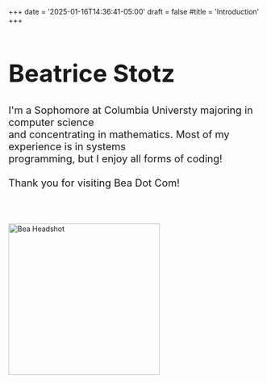 +++
date = '2025-01-16T14:36:41-05:00'
draft = false
#title = 'Introduction'
+++

<!-- <h1 style="font-size:40px; text-align: center;">Beatrice Stotz</h1> -->


<!--img src="images/circleHeadshot.png" alt="Bea Headshot" width="300" height="300" style="float:right;"-->
<h1 style="font-size:48px; ">Beatrice Stotz</h1>
<p style="font-size:20px; " width= "10">
I'm a Sophomore at Columbia Universty majoring in computer science <br>
and concentrating in mathematics. Most of my experience is in systems<br> 
programming, but I enjoy all forms of coding!<br>
<br>Thank you for visiting Bea Dot Com!<br>
<br>
<br>
</p>
<!-- <img src="images/circleHeadshot.png" alt= "images" width="300" height="300" style="position: absolute; right:250px; top:200px;" > --> <!-- pulls image from static/images --> 
<!-- <img src="../files/circleHeadshot.png" alt="Bea Headshot" width="300" height="300" style="transform: translate(720px, -200px);" > -->
<img src="images/circleHeadshot.png" alt="Bea Headshot" width="300" height="300" >


<!-- <div style="text-align: center;">
<p>test
<em>emphasized test</em></p>
</div> -->

